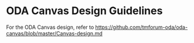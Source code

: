 # ODA Canvas Design Guidelines

For the ODA Canvas design, refer to https://github.com/tmforum-oda/oda-canvas/blob/master/Canvas-design.md